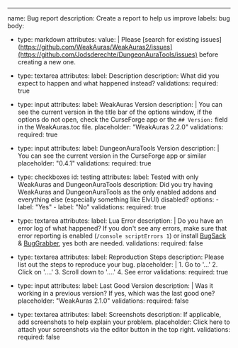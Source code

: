 ---
name: Bug report
description: Create a report to help us improve
labels: bug
body:
- type: markdown
  attributes:
    value: |
      Please [search for existing issues](https://github.com/WeakAuras/WeakAuras2/issues](https://github.com/Jodsderechte/DungeonAuraTools/issues) before creating a new one.

- type: textarea
  attributes:
    label: Description
    description: What did you expect to happen and what happened instead?
  validations:
    required: true

- type: input
  attributes:
    label: WeakAuras Version
    description: |
      You can see the current version in the title bar of the options window, if the options do not open, check the CurseForge app or the `## Version:` field in the WeakAuras.toc file.
    placeholder: "WeakAuras 2.2.0"
  validations:
    required: true
    
- type: input
  attributes:
    label: DungeonAuraTools Version
    description: |
      You can see the current version in the CurseForge app or similar
    placeholder: "0.4.1"
  validations:
    required: true    


- type: checkboxes
  id: testing
  attributes:
    label: Tested with only WeakAuras and DungeonAuraTools
    description: Did you try having WeakAuras and DungeonAuraTools as the only enabled addons and everything else (especially something like ElvUI) disabled?
    options:
      - label: "Yes"
      - label: "No"
  validations:
    required: true

- type: textarea
  attributes:
    label: Lua Error
    description: |
      Do you have an error log of what happened? If you don't see any errors, make sure that error reporting is enabled (`/console scriptErrors 1`) or install [BugSack](https://www.curseforge.com/wow/addons/bugsack) & [BugGrabber](https://www.curseforge.com/wow/addons/bug-grabber), yes both are needed.
  validations:
    required: false

- type: textarea
  attributes:
    label: Reproduction Steps
    description: Please list out the steps to reproduce your bug.
    placeholder: |
      1. Go to '...'
      2. Click on '....'
      3. Scroll down to '....'
      4. See error
  validations:
    required: true

- type: input
  attributes:
    label: Last Good Version
    description: |
      Was it working in a previous version? If yes, which was the last good one?
    placeholder: "WeakAuras 2.1.0"
  validations:
    required: false

- type: textarea
  attributes:
    label: Screenshots
    description: If applicable, add screenshots to help explain your problem.
    placeholder: Click here to attach your screenshots via the editor button in the top right.
  validations:
    required: false




